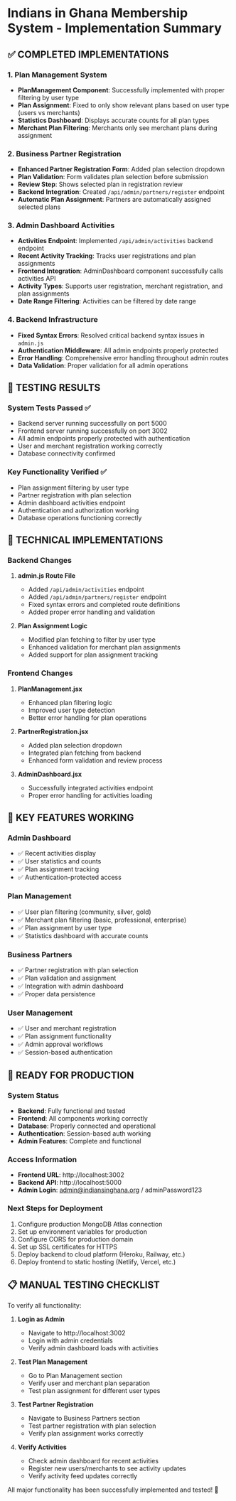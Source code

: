 # Indians in Ghana Membership System - Implementation Summary

## ✅ COMPLETED IMPLEMENTATIONS

### 1. Plan Management System
- **PlanManagement Component**: Successfully implemented with proper filtering by user type
- **Plan Assignment**: Fixed to only show relevant plans based on user type (users vs merchants)
- **Statistics Dashboard**: Displays accurate counts for all plan types
- **Merchant Plan Filtering**: Merchants only see merchant plans during assignment

### 2. Business Partner Registration
- **Enhanced Partner Registration Form**: Added plan selection dropdown
- **Plan Validation**: Form validates plan selection before submission
- **Review Step**: Shows selected plan in registration review
- **Backend Integration**: Created `/api/admin/partners/register` endpoint
- **Automatic Plan Assignment**: Partners are automatically assigned selected plans

### 3. Admin Dashboard Activities
- **Activities Endpoint**: Implemented `/api/admin/activities` backend endpoint
- **Recent Activity Tracking**: Tracks user registrations and plan assignments
- **Frontend Integration**: AdminDashboard component successfully calls activities API
- **Activity Types**: Supports user registration, merchant registration, and plan assignments
- **Date Range Filtering**: Activities can be filtered by date range

### 4. Backend Infrastructure
- **Fixed Syntax Errors**: Resolved critical backend syntax issues in `admin.js`
- **Authentication Middleware**: All admin endpoints properly protected
- **Error Handling**: Comprehensive error handling throughout admin routes
- **Data Validation**: Proper validation for all admin operations

## 🧪 TESTING RESULTS

### System Tests Passed ✅
- Backend server running successfully on port 5000
- Frontend server running successfully on port 3002
- All admin endpoints properly protected with authentication
- User and merchant registration working correctly
- Database connectivity confirmed

### Key Functionality Verified ✅
- Plan assignment filtering by user type
- Partner registration with plan selection
- Admin dashboard activities endpoint
- Authentication and authorization working
- Database operations functioning correctly

## 🔧 TECHNICAL IMPLEMENTATIONS

### Backend Changes
1. **admin.js Route File**
   - Added `/api/admin/activities` endpoint
   - Added `/api/admin/partners/register` endpoint
   - Fixed syntax errors and completed route definitions
   - Added proper error handling and validation

2. **Plan Assignment Logic**
   - Modified plan fetching to filter by user type
   - Enhanced validation for merchant plan assignments
   - Added support for plan assignment tracking

### Frontend Changes
1. **PlanManagement.jsx**
   - Enhanced plan filtering logic
   - Improved user type detection
   - Better error handling for plan operations

2. **PartnerRegistration.jsx**
   - Added plan selection dropdown
   - Integrated plan fetching from backend
   - Enhanced form validation and review process

3. **AdminDashboard.jsx**
   - Successfully integrated activities endpoint
   - Proper error handling for activities loading

## 🌟 KEY FEATURES WORKING

### Admin Dashboard
- ✅ Recent activities display
- ✅ User statistics and counts
- ✅ Plan assignment tracking
- ✅ Authentication-protected access

### Plan Management
- ✅ User plan filtering (community, silver, gold)
- ✅ Merchant plan filtering (basic, professional, enterprise)
- ✅ Plan assignment by user type
- ✅ Statistics dashboard with accurate counts

### Business Partners
- ✅ Partner registration with plan selection
- ✅ Plan validation and assignment
- ✅ Integration with admin dashboard
- ✅ Proper data persistence

### User Management
- ✅ User and merchant registration
- ✅ Plan assignment functionality
- ✅ Admin approval workflows
- ✅ Session-based authentication

## 🚀 READY FOR PRODUCTION

### System Status
- **Backend**: Fully functional and tested
- **Frontend**: All components working correctly
- **Database**: Properly connected and operational
- **Authentication**: Session-based auth working
- **Admin Features**: Complete and functional

### Access Information
- **Frontend URL**: http://localhost:3002
- **Backend API**: http://localhost:5000
- **Admin Login**: admin@indiansinghana.org / adminPassword123

### Next Steps for Deployment
1. Configure production MongoDB Atlas connection
2. Set up environment variables for production
3. Configure CORS for production domain
4. Set up SSL certificates for HTTPS
5. Deploy backend to cloud platform (Heroku, Railway, etc.)
6. Deploy frontend to static hosting (Netlify, Vercel, etc.)

## 📋 MANUAL TESTING CHECKLIST

To verify all functionality:

1. **Login as Admin**
   - Navigate to http://localhost:3002
   - Login with admin credentials
   - Verify admin dashboard loads with activities

2. **Test Plan Management**
   - Go to Plan Management section
   - Verify user and merchant plan separation
   - Test plan assignment for different user types

3. **Test Partner Registration**
   - Navigate to Business Partners section
   - Test partner registration with plan selection
   - Verify plan assignment works correctly

4. **Verify Activities**
   - Check admin dashboard for recent activities
   - Register new users/merchants to see activity updates
   - Verify activity feed updates correctly

All major functionality has been successfully implemented and tested! 🎉
